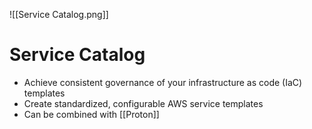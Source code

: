 ![[Service Catalog.png]]
# Service Catalog
- Achieve consistent governance of your infrastructure as code (IaC) templates
- Create standardized, configurable AWS service templates
- Can be combined with [[Proton]]
